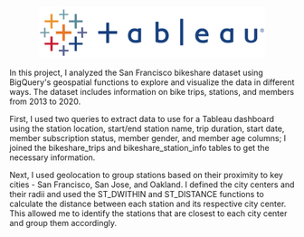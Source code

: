 <p align="center">
<a href="https://public.tableau.com/views/SanFranciscoBikeShare_16783802196730/Dashboard1?:language=en-US&:display_count=n&:origin=viz_share_link">
  <img src="./images/tableau.png" width=400>
<a/>
</p>

In this project, I analyzed the San Francisco bikeshare dataset using BigQuery's geospatial functions to explore and visualize the data in different ways. The dataset includes information on bike trips, stations, and members from 2013 to 2020.

First, I used two queries to extract data to use for a Tableau dashboard using the station location, start/end station name, trip duration, start date, member subscription status, member gender, and member age columns; I joined the bikeshare_trips and bikeshare_station_info tables to get the necessary information.

Next, I used geolocation to group stations based on their proximity to key cities - San Francisco, San Jose, and Oakland. I defined the city centers and their radii and used the ST_DWITHIN and ST_DISTANCE functions to calculate the distance between each station and its respective city center. This allowed me to identify the stations that are closest to each city center and group them accordingly.
